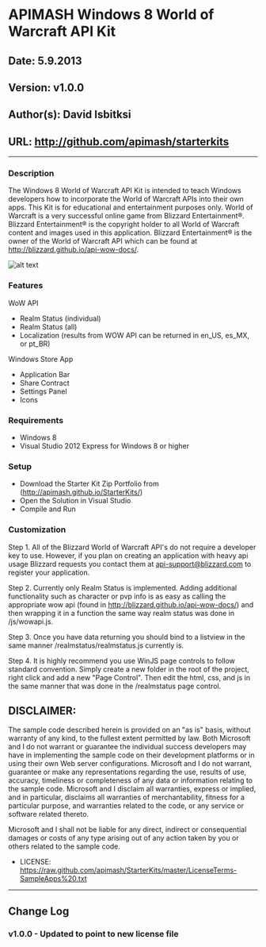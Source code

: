 # APIMASH Windows 8 World of Warcraft API Kit
## Date: 5.9.2013
## Version: v1.0.0
## Author(s): David Isbitksi
## URL: http://github.com/apimash/starterkits

----------
### Description
The Windows 8 World of Warcraft API Kit is intended to teach Windows developers how to incorporate the World of Warcraft APIs into their own apps.
This Kit is for educational and entertainment purposes only.  World of Warcraft is a very successful online game from Blizzard Entertainment®.   
Blizzard Entertainment® is the copyright holder to all World of Warcraft content and images used in this application.
Blizzard Entertainment® is the owner of the World of Warcraft API which can be found at http://blizzard.github.io/api-wow-docs/.

![alt text][1]
### Features
WoW API
  - Realm Status (individual)
  - Realm Status (all)
  - Localization (results from WOW API can be returned in en_US, es_MX, or pt_BR)

Windows Store App
  - Application Bar
  - Share Contract
  - Settings Panel
  - Icons

### Requirements

 - Windows 8
 - Visual Studio 2012 Express for Windows 8 or higher

### Setup

 - Download the Starter Kit Zip Portfolio from (http://apimash.github.io/StarterKits/)
 - Open the Solution in Visual Studio
 - Compile and Run

### Customization

Step 1. All of the Blizzard World of Warcraft API's do not require a developer key to use.  However, if you plan on creating an application with heavy api usage Blizzard requests you contact them at api-support@blizzard.com to register your application.

Step 2. Currently only Realm Status is implemented.  Adding additional functionality such as character or pvp info is as easy as calling the appropriate wow api (found in http://blizzard.github.io/api-wow-docs/) and then wrapping it in a function the same way realm status was done in /js/wowapi.js.

Step 3. Once you have data returning you should bind to a listview in the same manner /realmstatus/realmstatus.js currently is.  

Step 4. It is highly recommend you use WinJS page controls to follow standard convention.  Simply create a new folder in the root of the project, right click and add a new "Page Control".  Then edit the html, css, and js in the same manner that was done in the /realmstatus page control.

## DISCLAIMER: 

The sample code described herein is provided on an "as is" basis, without warranty of any kind, to the fullest extent permitted by law. Both Microsoft and I do not warrant or guarantee the individual success developers may have in implementing the sample code on their development platforms or in using their own Web server configurations. 
Microsoft and I do not warrant, guarantee or make any representations regarding the use, results of use, accuracy, timeliness or completeness of any data or information relating to the sample code. Microsoft and I disclaim all warranties, express or implied, and in particular, disclaims all warranties of merchantability, fitness for a particular purpose, and warranties related to the code, or any service or software related thereto. 

Microsoft and I shall not be liable for any direct, indirect or consequential damages or costs of any type arising out of any action taken by you or others related to the sample code.


* LICENSE: https://raw.github.com/apimash/StarterKits/master/LicenseTerms-SampleApps%20.txt




----------

## Change Log
### v1.0.0 - Updated to point to new license file


  [1]: https://raw.github.com/apimash/StarterKits/master/Windows%20Starter%20Kits/APIMASH_WorldOfWarcraft_StarterKit/wowapikit_1366x768.png "Windows 8 Wow API Starter Kit"
 

